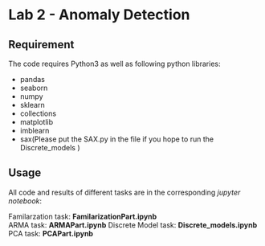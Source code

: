 # Lab 2 - Anomaly Detection
## Requirement
The code requires Python3 as well as following python libraries:

* pandas
* seaborn
* numpy
* sklearn
* collections
* matplotlib
* imblearn
* sax(Please put the SAX.py in the file if you hope to run the Discrete_models )

## Usage
All code and results of different tasks are in the corresponding *jupyter notebook*:

Familarzation task: **FamilarizationPart.ipynb**  
ARMA task: **ARMAPart.ipynb**
Discrete Model task: **Discrete_models.ipynb**
PCA task: **PCAPart.ipynb**
